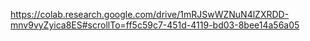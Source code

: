 https://colab.research.google.com/drive/1mRJSwWZNuN4lZXRDD-mnv9vyZyica8ES#scrollTo=ff5c59c7-451d-4119-bd03-8bee14a56a05
